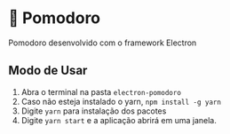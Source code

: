 # :tomato: Pomodoro

Pomodoro desenvolvido com o framework Electron

## Modo de Usar

1. Abra o terminal na pasta `electron-pomodoro`
2. Caso não esteja instalado o yarn, `npm install -g yarn`
3. Digite `yarn` para instalação dos pacotes
4. Digite `yarn start` e a aplicação abrirá em uma janela.
